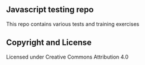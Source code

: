 ## Javascript testing repo

This repo contains various tests and training exercises

## Copyright and License
Licensed under Creative Commons Attribution 4.0
